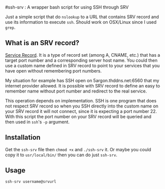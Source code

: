 #ssh-srv : A wrapper bash script for using SSH through SRV 

Just a simple script that do `nslookup` to a URL that contains SRV record and use its information to execute `ssh`. Should work on OSX/Linux since I used `grep`.

## What is an SRV record?

[Service Record](https://en.wikipedia.org/wiki/SRV_record). It is a type of record set (among A, CNAME, etc.) that has a target port number and a corresponding server host name. You could then use a custom name defined in SRV record to point to your services that you have open without remembering port numbers.

My situation for example has SSH open on 5argon.thddns.net:6560 that my internet provider allowed. It is possible with SRV record to define an easy to remember name without port number and redirect to the real service.

This operation depends on implementation. SSH is one program that does not respect SRV record so when you SSH directly into the custom name on your SRV record it will not connect, since it is expecting a port number 22. With this script the port number on your SRV record will be queried and then used in `ssh`'s `-p` argument.

## Installation

Get the `ssh-srv` file then `chmod +x` and `./ssh-srv` it. Or maybe you could copy it to `usr/local/bin/` then you can do just `ssh-srv`.

## Usage

`ssh-srv username@srvurl`

